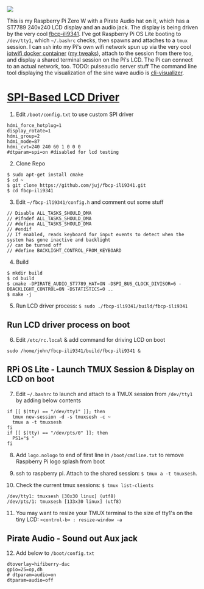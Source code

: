 ![](<./attachments/pi0_audio_vis.gif>)

This is my Raspberry Pi Zero W with a Pirate Audio hat on it, which has a ST7789 240x240 LCD display and an audio jack. The display is being driven by the very cool [fbcp-ili9341](https://github.com/juj/fbcp-ili9341). I've got Raspberry Pi OS Lite booting to `/dev/tty1`, which `~/.bashrc` checks, then spawns and attaches to a `tmux` session. I can `ssh` into my Pi's own wifi network spun up via the very cool [iotwifi docker container](https://github.com/cjimti/iotwifi) ([my tweaks](<./wifi_and_WAP.md>)), attach to the session from there too, and display a shared terminal session on the Pi's LCD. The Pi can connect to an actual network, too.
TODO: pulseaudio server stuff
The command line tool displaying the visualization of the sine wave audio is [cli-visualizer](https://github.com/dpayne/cli-visualizer). 


# [SPI-Based LCD Driver](https://github.com/juj/fbcp-ili9341)

1. Edit `/boot/config.txt` to use custom SPI driver
```
hdmi_force_hotplug=1
display_rotate=1
hdmi_group=2
hdmi_mode=87
hdmi_cvt=240 240 60 1 0 0 0
#dtparam=spi=on #disabled for lcd testing
```

2. Clone Repo
```
$ sudo apt-get install cmake
$ cd ~
$ git clone https://github.com/juj/fbcp-ili9341.git
$ cd fbcp-ili9341
```

3. Edit `~/fbcp-ili9341/config.h` and comment out some stuff
```
// Disable ALL_TASKS_SHOULD_DMA
// #ifndef ALL_TASKS_SHOULD_DMA
// #define ALL_TASKS_SHOULD_DMA
// #endif
// If enabled, reads keyboard for input events to detect when the system has gone inactive and backlight
// can be turned off
// #define BACKLIGHT_CONTROL_FROM_KEYBOARD
```

4. Build 
```
$ mkdir build
$ cd build
$ cmake -DPIRATE_AUDIO_ST7789_HAT=ON -DSPI_BUS_CLOCK_DIVISOR=6 -DBACKLIGHT_CONTROL=ON -DSTATISTICS=0 ..
$ make -j
```

5. Run LCD driver process: `$ sudo ./fbcp-ili9341/build/fbcp-ili9341`

## Run LCD driver process on boot

6. Edit `/etc/rc.local` & add command for driving LCD on boot
```
sudo /home/john/fbcp-ili9341/build/fbcp-ili9341 &
```

## RPi OS Lite - Launch TMUX Session & Display on LCD on boot

7. Edit `~/.bashrc` to launch and attach to a TMUX session from `/dev/tty1` by adding below contents

```
if [[ $(tty) == "/dev/tty1" ]]; then
  tmux new-session -d -s tmuxsesh -c ~
  tmux a -t tmuxsesh
fi
if [[ $(tty) == "/dev/pts/0" ]]; then
  PS1="$ "
fi
```

8. Add `logo.nologo` to end of first line in `/boot/cmdline.txt` to remove Raspberry Pi logo splash from boot

9. ssh to raspberry pi. Attach to the shared session: `$ tmux a -t tmuxsesh`.
10. Check the current tmux sessions: `$ tmux list-clients`
```
/dev/tty1: tmuxsesh [30x30 linux] (utf8)
/dev/pts/1: tmuxsesh [133x30 linux] (utf8)
```
11. You may want to resize your TMUX terminal to the size of tty1's on the tiny LCD: `<control-b> : resize-window -a`

## Pirate Audio - Sound out Aux jack

12. Add below to `/boot/config.txt`
```
dtoverlay=hifiberry-dac
gpio=25=op,dh
# dtparam=audio=on
dtparam=audio=off
```

## 